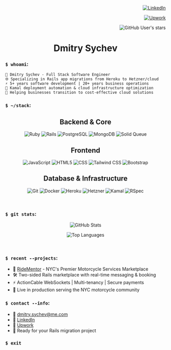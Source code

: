 <div align="right">

[![LinkedIn](https://img.shields.io/badge/LinkedIn-0077B5?style=for-the-badge&logo=linkedin&logoColor=white)](https://www.linkedin.com/in/dmitry-sychev/)

[![Upwork](https://img.shields.io/badge/Upwork-6FDA44?style=for-the-badge&logo=upwork&logoColor=white)](https://www.upwork.com/freelancers/~016a90f8faae426ef6?viewMode=1)

![GitHub User's stars](https://img.shields.io/github/stars/DmitrySychev?style=social)

</div>

<div align="center">

# Dmitry Sychev

</div>

### `$ whoami`:
```
👋 Dmitry Sychev - Full Stack Software Engineer
🌐 Specializing in Rails app migrations from Heroku to Hetzner/cloud
⚡ 5+ years software development | 20+ years business operations
🚀 Kamal deployment automation & cloud infrastructure optimization
💼 Helping businesses transition to cost-effective cloud solutions
```

### `$ ~/stack`:
<div align="center">

## Backend & Core
![Ruby](https://img.shields.io/badge/Ruby-CC342D?style=for-the-badge&logo=ruby&logoColor=white)
![Rails](https://img.shields.io/badge/Ruby_on_Rails-CC0000?style=for-the-badge&logo=ruby-on-rails&logoColor=white)
![PostgreSQL](https://img.shields.io/badge/PostgreSQL-4169E1?style=for-the-badge&logo=postgresql&logoColor=white)
![MongoDB](https://img.shields.io/badge/MongoDB-47A248?style=for-the-badge&logo=mongodb&logoColor=white)
![Solid Queue](https://img.shields.io/badge/Solid_Queue-CC0000?style=for-the-badge&logo=ruby&logoColor=white)

## Frontend
![JavaScript](https://img.shields.io/badge/JavaScript-323330?style=for-the-badge&logo=javascript&logoColor=F7DF1E)
![HTML5](https://img.shields.io/badge/HTML5-E34F26?style=for-the-badge&logo=html5&logoColor=white)
![CSS](https://img.shields.io/badge/CSS3-1572B6?style=for-the-badge&logo=css3&logoColor=white)
![Tailwind CSS](https://img.shields.io/badge/Tailwind_CSS-06B6D4?style=for-the-badge&logo=tailwind-css&logoColor=white)
![Bootstrap](https://img.shields.io/badge/Bootstrap-7952B3?style=for-the-badge&logo=bootstrap&logoColor=white)

## Database & Infrastructure
![Git](https://img.shields.io/badge/Git-F05032?style=for-the-badge&logo=git&logoColor=white)
![Docker](https://img.shields.io/badge/Docker-2496ED?style=for-the-badge&logo=docker&logoColor=white)
![Heroku](https://img.shields.io/badge/Heroku-430098?style=for-the-badge&logo=heroku&logoColor=white)
![Hetzner](https://img.shields.io/badge/Hetzner-D50C2D?style=for-the-badge&logo=hetzner&logoColor=white)
![Kamal](https://img.shields.io/badge/Kamal-000000?style=for-the-badge&logoColor=white)
![RSpec](https://img.shields.io/badge/RSpec-CC342D?style=for-the-badge&logo=ruby&logoColor=white)

</div>

<br/>

### `$ git stats`:
<div align="center">

![GitHub Stats](https://github-readme-stats.vercel.app/api?username=DmitrySychev&hide_rank=true&show_icons=true&include_all_commits=true&count_private=true&show_icons=true&line_height=28&hide_title=true&border_radius=20&theme=vue-dark)

![Top Languages](https://github-readme-stats.vercel.app/api/top-langs/?username=DmitrySychev&layout=compact&langs_count=8&hide_title=true&border_radius=20&card_width=254&theme=vue-dark)

</div>

<br/>

### `$ recent --projects`:

- 🚗 [RideMentor](https://ridementor.com) - NYC's Premier Motorcycle Services Marketplace
-  🛠️ Two-sided Rails marketplace with real-time messaging & booking
- ⚡ ActionCable WebSockets | Multi-tenancy | Secure payments
- 🌟 Live in production serving the NYC motorcycle community


### `$ contact --info`:

- 📧 [dmitry.sychev@me.com](mailto:dmitry.sychev@me.com)
- 🔗 [LinkedIn](https://www.linkedin.com/in/dmitry-sychev/)
- 💼 [Upwork](https://www.upwork.com/freelancers/~016a90f8faae426ef6)
- 💬 Ready for your Rails migration project


### `$ exit`
